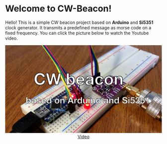 # Welcome to CW-Beacon!

Hello! This is a simple CW beacon project based on **Arduino** and **Si5351** clock generator. It transmits a predefined message as morse code on a fixed frequency. You can click the picture below to watch the Youtube video.

<p align="center">
	<a href="https://www.youtube.com/watch?v=FN9MRmxO9-s">
	<img src="https://raw.githubusercontent.com/mebeldek/cw-beacon/main/img/cw-beacon.jpg"></a>
	<a href="https://www.youtube.com/watch?v=FN9MRmxO9-s">Video</a>
</p>